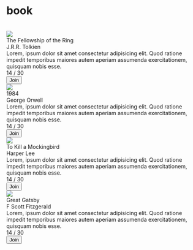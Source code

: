# book



<link rel="stylesheet" href="../css/font.css">
<link rel="stylesheet" href="../css/font-awesome.min.css">
<!--link rel="stylesheet" href="style.css"-->
<br>
<!--div align="center"><img src="wordcloud.svg" alt="WordCloud" width="1128" height="470"></div-->

<script src="../js/jquery3.1.0.min.js"></script>
<link rel="stylesheet" href="../css/style.css">
<!-- partial:index.partial.html -->
<div class='container'>
    <div class='center list flex-column'>
      <div class='card flex-row open'>
        <img src='http://i.harperapps.com/covers/9780008108298/y450-293.jpg' class='book'>
        <div class='flex-column info'>
          <div class='title'>The Fellowship of the Ring</div>
          <div class='author'>J.R.R. Tolkien</div>
          <div class='hidden bottom summary'>
            Lorem, ipsum dolor sit amet consectetur adipisicing elit. Quod ratione impedit temporibus maiores autem aperiam assumenda exercitationem, quisquam nobis esse.
          </div>
        </div>
        <div class='flex-column group'>
          <div class='members'>
            <span class='current'>14</span> /
            <span class='max'>30</span>
          </div>
          <div class='hidden bottom'>
            <button class='simple'>Join</button>
          </div>
        </div>
      </div>
      <div class='card flex-row'>
        <img src='https://i.pinimg.com/originals/52/ec/12/52ec12f7dd324864949267c92cce2e43.jpg' class='book'>
        <div class='flex-column info'>
          <div class='title'>1984</div>
          <div class='author'>George Orwell</div>
          <div class='hidden bottom summary'>
            Lorem, ipsum dolor sit amet consectetur adipisicing elit. Quod ratione impedit temporibus maiores autem aperiam assumenda exercitationem, quisquam nobis esse.
          </div>
        </div>
        <div class='flex-column group'>
          <div class='members'>
            <span class='current'>14</span> /
            <span class='max'>30</span>
          </div>
          <div class='hidden bottom'>
            <button class='simple'>Join</button>
          </div>
        </div>
      </div>
      <div class='card flex-row'>
        <img src='https://images-na.ssl-images-amazon.com/images/I/51N5qVjuKAL._SX309_BO1,204,203,200_.jpg' class='book'>
        <div class='flex-column info'>
          <div class='title'>To Kill a Mockingbird</div>
          <div class='author'>Harper Lee</div>
          <div class='hidden bottom summary'>
            Lorem, ipsum dolor sit amet consectetur adipisicing elit. Quod ratione impedit temporibus maiores autem aperiam assumenda exercitationem, quisquam nobis esse.
          </div>
        </div>
        <div class='flex-column group'>
          <div class='members'>
            <span class='current'>14</span> /
            <span class='max'>30</span>
          </div>
          <div class='hidden bottom'>
            <button class='simple'>Join</button>
          </div>
        </div>
      </div>
      <div class='card flex-row'>
        <img src='https://upload.wikimedia.org/wikipedia/en/thumb/f/f7/TheGreatGatsby_1925jacket.jpeg/220px-TheGreatGatsby_1925jacket.jpeg' class='book'>
        <div class='flex-column info'>
          <div class='title'>Great Gatsby</div>
          <div class='author'>F Scott Fitzgerald</div>
          <div class='hidden bottom summary'>
            Lorem, ipsum dolor sit amet consectetur adipisicing elit. Quod ratione impedit temporibus maiores autem aperiam assumenda exercitationem, quisquam nobis esse.
          </div>
        </div>
        <div class='flex-column group'>
          <div class='members'>
            <span class='current'>14</span> /
            <span class='max'>30</span>
          </div>
          <div class='hidden bottom'>
            <button class='simple'>Join</button>
          </div>
        </div>
      </div>
    </div>
  </div>
  <!-- partial -->
